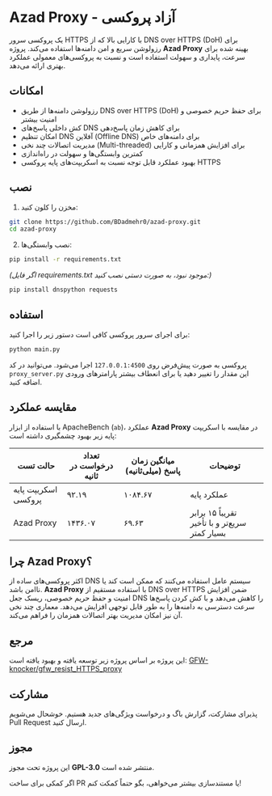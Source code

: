 # Azad Proxy - آزاد پروکسی

یک پروکسی سرور HTTPS با کارایی بالا که از DNS over HTTPS (DoH) برای رزولوشن سریع و امن دامنه‌ها استفاده می‌کند. پروژه **Azad Proxy** بهینه شده برای سرعت، پایداری و سهولت استفاده است و نسبت به پروکسی‌های معمولی عملکرد بهتری ارائه می‌دهد.


## امکانات

* رزولوشن دامنه‌ها از طریق DNS over HTTPS (DoH) برای حفظ حریم خصوصی و امنیت بیشتر
* کش داخلی پاسخ‌های DNS برای کاهش زمان پاسخ‌دهی
* امکان تنظیم DNS آفلاین (Offline DNS) برای دامنه‌های خاص
* مدیریت اتصالات چند نخی (Multi-threaded) برای افزایش همزمانی و کارایی
* کمترین وابستگی‌ها و سهولت در راه‌اندازی
* بهبود عملکرد قابل توجه نسبت به اسکریپت‌های پایه پروکسی HTTPS

## نصب

1. مخزن را کلون کنید:

```bash
git clone https://github.com/BDadmehr0/azad-proxy.git
cd azad-proxy
```

2. نصب وابستگی‌ها:
```bash
pip install -r requirements.txt
```

*(اگر فایل requirements.txt موجود نبود، به صورت دستی نصب کنید:)*

```bash
pip install dnspython requests
```

## استفاده

برای اجرای سرور پروکسی کافی است دستور زیر را اجرا کنید:

```bash
python main.py
```

پروکسی به صورت پیش‌فرض روی `127.0.0.1:4500` اجرا می‌شود. می‌توانید در کد `proxy_server.py` این مقدار را تغییر دهید یا برای انعطاف بیشتر پارامترهای ورودی اضافه کنید.


## مقایسه عملکرد

با استفاده از ابزار ApacheBench (`ab`)، عملکرد **Azad Proxy** در مقایسه با اسکریپت پایه زیر بهبود چشمگیری داشته است:

| حالت تست            | تعداد درخواست در ثانیه | میانگین زمان پاسخ (میلی‌ثانیه) | توضیحات                                        |
| ------------------- | ---------------------- | ------------------------------ | ---------------------------------------------- |
| اسکریپت پایه پروکسی | ۹۲.۱۹                  | ۱۰۸۴.۶۷                        | عملکرد پایه                                    |
| Azad Proxy          | ۱۴۳۶.۰۷                | ۶۹.۶۳                          | تقریباً ۱۵ برابر سریع‌تر و با تأخیر بسیار کمتر |


## چرا Azad Proxy؟

اکثر پروکسی‌های ساده از DNS سیستم عامل استفاده می‌کنند که ممکن است کند یا ناامن باشد. **Azad Proxy** با استفاده مستقیم از DNS over HTTPS ضمن افزایش امنیت و حفظ حریم خصوصی، ریسک جعل DNS را کاهش می‌دهد و با کش کردن پاسخ‌ها سرعت دسترسی به دامنه‌ها را به طور قابل توجهی افزایش می‌دهد. معماری چند نخی آن نیز امکان مدیریت بهتر اتصالات همزمان را فراهم می‌کند.

## مرجع

این پروژه بر اساس پروژه زیر توسعه یافته و بهبود یافته است:
[GFW-knocker/gfw\_resist\_HTTPS\_proxy](https://github.com/GFW-knocker/gfw_resist_HTTPS_proxy)

## مشارکت

پذیرای مشارکت، گزارش باگ و درخواست ویژگی‌های جدید هستیم. خوشحال می‌شویم Pull Request ارسال کنید.

## مجوز

این پروژه تحت مجوز **GPL-3.0** منتشر شده است.

اگر کمکی برای ساخت PR یا مستندسازی بیشتر می‌خواهی، بگو حتماً کمکت کنم!
